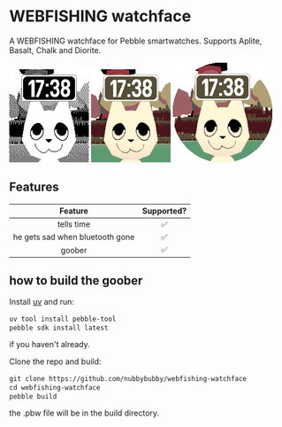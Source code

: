 # WEBFISHING watchface

A WEBFISHING watchface for Pebble smartwatches. Supports Aplite, Basalt, Chalk and Diorite.

![Aplite](screenshots/bw.png) ![Basalt](screenshots/color.png) ![Chalk](screenshots/round.png)

## Features

|  Feature | Supported? |
| :-: | :-: |
| tells time | ✅ |
| he gets sad when bluetooth gone | ✅|
| goober | ✅|

## how to build the goober
Install [uv](https://docs.astral.sh/uv/) and run:

```
uv tool install pebble-tool
pebble sdk install latest
```
if you haven't already.

Clone the repo and build:

```
git clone https://github.com/nubbybubby/webfishing-watchface
cd webfishing-watchface
pebble build
```

the .pbw file will be in the build directory.
